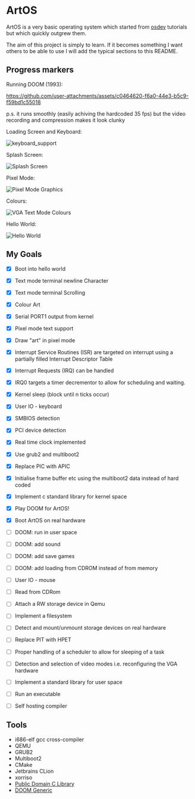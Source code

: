 # ArtOS
ArtOS is a very basic operating system which started from [osdev](https://wiki.osdev.org/Bare_Bones) tutorials but which quickly outgrew them. 

The aim of this project is simply to learn. If it becomes something I want others to be able to use I will add the typical sections to this README.

## Progress markers

Running DOOM (1993):

https://github.com/user-attachments/assets/c0464620-f6a0-44e3-b5c9-f59bd1c55018

p.s. it runs smoothly (easily achiving the hardcoded 35 fps) but the video recording and compression makes it look clunky 

Loading Screen and Keyboard:

![keyboard_support](https://github.com/user-attachments/assets/8fea2d96-1281-46d2-94d4-97fe90898c3f)

Splash Screen:

![Splash Screen](https://github.com/user-attachments/assets/7e11bf7d-7b6a-4f3f-b169-63956f5d99e4)


Pixel Mode:

![Pixel Mode Graphics](https://github.com/user-attachments/assets/7409c5e2-a6e2-4e1f-a4d6-326ad56a3bef)


Colours:

![VGA Text Mode Colours](https://github.com/user-attachments/assets/185d925c-64bc-4986-af92-3fdbf05f513e)


Hello World:

![Hello World](https://github.com/user-attachments/assets/27ce4931-914b-4c4e-bdbf-f9c89d69ac8a)

## My Goals
- [x] Boot into hello world
- [x] Text mode terminal newline Character
- [x] Text mode terminal Scrolling
- [x] Colour Art
- [x] Serial PORT1 output from kernel
- [x] Pixel mode text support
- [x] Draw "art" in pixel mode
- [x] Interrupt Service Routines (ISR) are targeted on interrupt using a partially filled Interrupt Descriptor Table
- [x] Interrupt Requests (IRQ) can be handled
- [x] IRQ0 targets a timer decrementor to allow for scheduling and waiting.
- [x] Kernel sleep (block until n ticks occur)
- [x] User IO - keyboard
- [x] SMBIOS detection
- [x] PCI device detection
- [x] Real time clock implemented
- [x] Use grub2 and multiboot2
- [x] Replace PIC with APIC
- [x] Initialise frame buffer etc using the multiboot2 data instead of hard coded
- [x] Implement c standard library for kernel space
- [x] Play DOOM for ArtOS!
- [x] Boot ArtOS on real hardware 
- [ ] DOOM: run in user space
- [ ] DOOM: add sound
- [ ] DOOM: add save games
- [ ] DOOM: add loading from CDROM instead of from memory
- [ ] User IO - mouse
- [ ] Read from CDRom
- [ ] Attach a RW storage device in Qemu
- [ ] Implement a filesystem
- [ ] Detect and mount/unmount storage devices on real hardware
- [ ] Replace PIT with HPET
- [ ] Proper handling of a scheduler to allow for sleeping of a task
- [ ] Detection and selection of video modes i.e. reconfiguring the VGA hardware
- [ ] Implement a standard library for user space
- [ ] Run an executable
- [ ] Self hosting compiler


## Tools
- i686-elf gcc cross-compiler
- QEMU
- GRUB2
- Multiboot2
- CMake
- Jetbrains CLion
- xorriso
- [Public Domain C Library](https://github.com/DevSolar/pdclib)
- [DOOM Generic](https://github.com/ozkl/doomgeneric)
